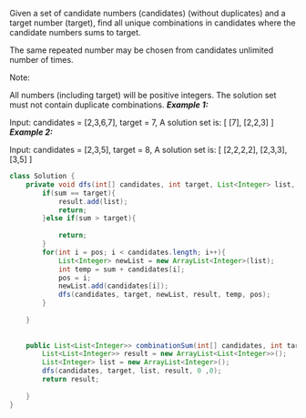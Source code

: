 
Given a set of candidate numbers (candidates) (without duplicates) and a target number (target), find all unique combinations in candidates where the candidate numbers sums to target.

The same repeated number may be chosen from candidates unlimited number of times.

Note:

All numbers (including target) will be positive integers.
The solution set must not contain duplicate combinations.
***Example 1:***

Input: candidates = [2,3,6,7], target = 7,
A solution set is:
[
  [7],
  [2,2,3]
]
***Example 2:***

Input: candidates = [2,3,5], target = 8,
A solution set is:
[
  [2,2,2,2],
  [2,3,3],
  [3,5]
]

```java
class Solution {
    private void dfs(int[] candidates, int target, List<Integer> list, List<List<Integer>> result, int sum, int pos){
        if(sum == target){
            result.add(list);
            return;
        }else if(sum > target){
            
            return;
        }
        for(int i = pos; i < candidates.length; i++){
            List<Integer> newList = new ArrayList<Integer>(list);
            int temp = sum + candidates[i];
            pos = i;
            newList.add(candidates[i]);
            dfs(candidates, target, newList, result, temp, pos);
        }
        
    }
    
    
    public List<List<Integer>> combinationSum(int[] candidates, int target) {
        List<List<Integer>> result = new ArrayList<List<Integer>>();
        List<Integer> list = new ArrayList<Integer>();
        dfs(candidates, target, list, result, 0 ,0);
        return result;
        
    }
}
```
